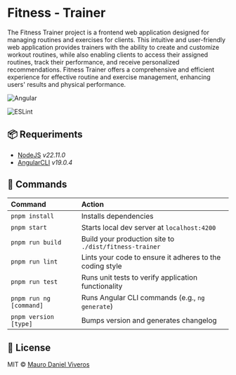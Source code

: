 # Fitness - Trainer
The Fitness Trainer project is a frontend web application designed for managing routines and exercises for clients. This intuitive and user-friendly web application provides trainers with the ability to create and customize workout routines, while also enabling clients to access their assigned routines, track their performance, and receive personalized recommendations. Fitness Trainer offers a comprehensive and efficient experience for effective routine and exercise management, enhancing users' results and physical performance.

![Angular][angular-badge]

![ESLint][eslint-badge]

## 📦 Requeriments
- [NodeJS][nodejs-link] _v22.11.0_
- [AngularCLI][angular-link] _v19.0.4_

## 🧞 Commands
| Command                    | Action                                                   |
| :------------------------- | :------------------------------------------------------- |
| `pnpm install`             | Installs dependencies                                    |
| `pnpm start`               | Starts local dev server at `localhost:4200`              |
| `pnpm run build`           | Build your production site to `./dist/fitness-trainer`   |
| `pnpm run lint`            | Lints your code to ensure it adheres to the coding style |
| `pnpm run test`            | Runs unit tests to verify application functionality      |
| `pnpm run ng [command]`    | Runs Angular CLI commands (e.g., `ng generate`)          |
| `pnpm version [type]`      | Bumps version and generates changelog                    |

## 📜 License
MIT © [Mauro Daniel Viveros](./LICENSE)

[nodejs-link]: https://nodejs.org
[angular-link]: https://angular.dev
[angular-badge]: https://img.shields.io/badge/angular-%23DD0031.svg?style=for-the-badge&logo=angular&logoColor=white
[eslint-badge]: https://img.shields.io/badge/ESLint-4B3263?style=for-the-badge&logo=eslint&logoColor=white
